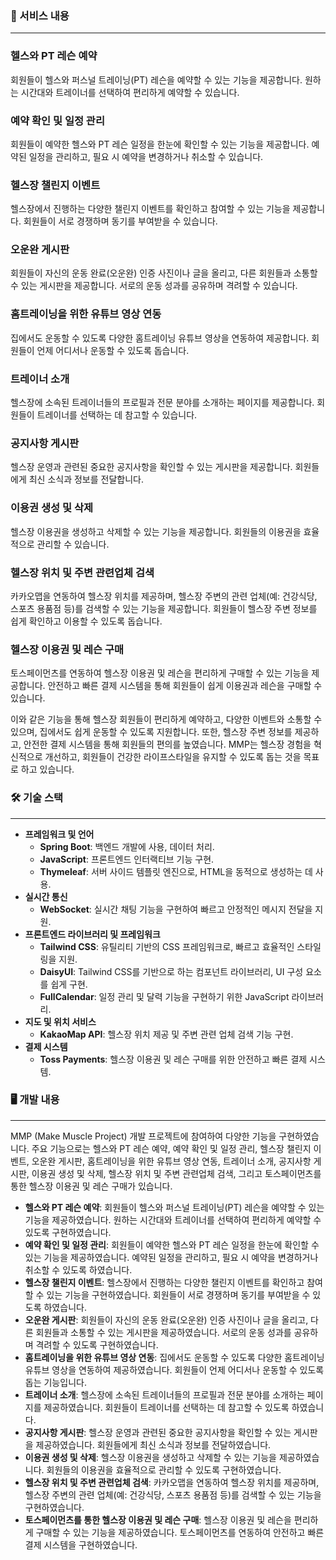 ### 📜 서비스 내용

---

### 헬스와 PT 레슨 예약

회원들이 헬스와 퍼스널 트레이닝(PT) 레슨을 예약할 수 있는 기능을 제공합니다. 원하는 시간대와 트레이너를 선택하여 편리하게 예약할 수 있습니다.

### 예약 확인 및 일정 관리

회원들이 예약한 헬스와 PT 레슨 일정을 한눈에 확인할 수 있는 기능을 제공합니다. 예약된 일정을 관리하고, 필요 시 예약을 변경하거나 취소할 수 있습니다.

### 헬스장 챌린지 이벤트

헬스장에서 진행하는 다양한 챌린지 이벤트를 확인하고 참여할 수 있는 기능을 제공합니다. 회원들이 서로 경쟁하며 동기를 부여받을 수 있습니다.

### 오운완 게시판

회원들이 자신의 운동 완료(오운완) 인증 사진이나 글을 올리고, 다른 회원들과 소통할 수 있는 게시판을 제공합니다. 서로의 운동 성과를 공유하며 격려할 수 있습니다.

### 홈트레이닝을 위한 유튜브 영상 연동

집에서도 운동할 수 있도록 다양한 홈트레이닝 유튜브 영상을 연동하여 제공합니다. 회원들이 언제 어디서나 운동할 수 있도록 돕습니다.

### 트레이너 소개

헬스장에 소속된 트레이너들의 프로필과 전문 분야를 소개하는 페이지를 제공합니다. 회원들이 트레이너를 선택하는 데 참고할 수 있습니다.

### 공지사항 게시판

헬스장 운영과 관련된 중요한 공지사항을 확인할 수 있는 게시판을 제공합니다. 회원들에게 최신 소식과 정보를 전달합니다.

### 이용권 생성 및 삭제

헬스장 이용권을 생성하고 삭제할 수 있는 기능을 제공합니다. 회원들의 이용권을 효율적으로 관리할 수 있습니다.

### 헬스장 위치 및 주변 관련업체 검색

카카오맵을 연동하여 헬스장 위치를 제공하며, 헬스장 주변의 관련 업체(예: 건강식당, 스포츠 용품점 등)를 검색할 수 있는 기능을 제공합니다. 회원들이 헬스장 주변 정보를 쉽게 확인하고 이용할 수 있도록 돕습니다.

### 헬스장 이용권 및 레슨 구매

토스페이먼츠를 연동하여 헬스장 이용권 및 레슨을 편리하게 구매할 수 있는 기능을 제공합니다. 안전하고 빠른 결제 시스템을 통해 회원들이 쉽게 이용권과 레슨을 구매할 수 있습니다.

이와 같은 기능을 통해 헬스장 회원들이 편리하게 예약하고, 다양한 이벤트와 소통할 수 있으며, 집에서도 쉽게 운동할 수 있도록 지원합니다. 또한, 헬스장 주변 정보를 제공하고, 안전한 결제 시스템을 통해 회원들의 편의를 높였습니다. MMP는 헬스장 경험을 혁신적으로 개선하고, 회원들이 건강한 라이프스타일을 유지할 수 있도록 돕는 것을 목표로 하고 있습니다.

### 🛠 기술 스택

---

- **프레임워크 및 언어**
    - **Spring Boot**: 백엔드 개발에 사용, 데이터 처리.
    - **JavaScript**: 프론트엔드 인터랙티브 기능 구현.
    - **Thymeleaf**: 서버 사이드 템플릿 엔진으로, HTML을 동적으로 생성하는 데 사용.
- **실시간 통신**
    - **WebSocket**: 실시간 채팅 기능을 구현하여 빠르고 안정적인 메시지 전달을 지원.
- **프론트엔드 라이브러리 및 프레임워크**
    - **Tailwind CSS**: 유틸리티 기반의 CSS 프레임워크로, 빠르고 효율적인 스타일링을 지원.
    - **DaisyUI**: Tailwind CSS를 기반으로 하는 컴포넌트 라이브러리, UI 구성 요소를 쉽게 구현.
    - **FullCalendar**: 일정 관리 및 달력 기능을 구현하기 위한 JavaScript 라이브러리.
- **지도 및 위치 서비스**
    - **KakaoMap API**: 헬스장 위치 제공 및 주변 관련 업체 검색 기능 구현.
- **결제 시스템**
    - **Toss Payments**: 헬스장 이용권 및 레슨 구매를 위한 안전하고 빠른 결제 시스템.

### 🖥 개발 내용

---

MMP (Make Muscle Project) 개발 프로젝트에 참여하여 다양한 기능을 구현하였습니다. 주요 기능으로는 헬스와 PT 레슨 예약, 예약 확인 및 일정 관리, 헬스장 챌린지 이벤트, 오운완 게시판, 홈트레이닝을 위한 유튜브 영상 연동, 트레이너 소개, 공지사항 게시판, 이용권 생성 및 삭제, 헬스장 위치 및 주변 관련업체 검색, 그리고 토스페이먼츠를 통한 헬스장 이용권 및 레슨 구매가 있습니다.

- **헬스와 PT 레슨 예약**: 회원들이 헬스와 퍼스널 트레이닝(PT) 레슨을 예약할 수 있는 기능을 제공하였습니다. 원하는 시간대와 트레이너를 선택하여 편리하게 예약할 수 있도록 구현하였습니다.
- **예약 확인 및 일정 관리**: 회원들이 예약한 헬스와 PT 레슨 일정을 한눈에 확인할 수 있는 기능을 제공하였습니다. 예약된 일정을 관리하고, 필요 시 예약을 변경하거나 취소할 수 있도록 하였습니다.
- **헬스장 챌린지 이벤트**: 헬스장에서 진행하는 다양한 챌린지 이벤트를 확인하고 참여할 수 있는 기능을 구현하였습니다. 회원들이 서로 경쟁하며 동기를 부여받을 수 있도록 하였습니다.
- **오운완 게시판**: 회원들이 자신의 운동 완료(오운완) 인증 사진이나 글을 올리고, 다른 회원들과 소통할 수 있는 게시판을 제공하였습니다. 서로의 운동 성과를 공유하며 격려할 수 있도록 구현하였습니다.
- **홈트레이닝을 위한 유튜브 영상 연동**: 집에서도 운동할 수 있도록 다양한 홈트레이닝 유튜브 영상을 연동하여 제공하였습니다. 회원들이 언제 어디서나 운동할 수 있도록 돕는 기능입니다.
- **트레이너 소개**: 헬스장에 소속된 트레이너들의 프로필과 전문 분야를 소개하는 페이지를 제공하였습니다. 회원들이 트레이너를 선택하는 데 참고할 수 있도록 하였습니다.
- **공지사항 게시판**: 헬스장 운영과 관련된 중요한 공지사항을 확인할 수 있는 게시판을 제공하였습니다. 회원들에게 최신 소식과 정보를 전달하였습니다.
- **이용권 생성 및 삭제**: 헬스장 이용권을 생성하고 삭제할 수 있는 기능을 제공하였습니다. 회원들의 이용권을 효율적으로 관리할 수 있도록 구현하였습니다.
- **헬스장 위치 및 주변 관련업체 검색**: 카카오맵을 연동하여 헬스장 위치를 제공하며, 헬스장 주변의 관련 업체(예: 건강식당, 스포츠 용품점 등)를 검색할 수 있는 기능을 구현하였습니다.
- **토스페이먼츠를 통한 헬스장 이용권 및 레슨 구매**: 헬스장 이용권 및 레슨을 편리하게 구매할 수 있는 기능을 제공하였습니다. 토스페이먼츠를 연동하여 안전하고 빠른 결제 시스템을 구현하였습니다.
